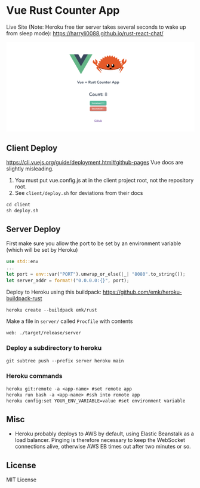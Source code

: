 # Vue Rust Counter App

Live Site (Note: Heroku free tier server takes several seconds to wake up from sleep mode): https://harryli0088.github.io/rust-react-chat/

![Screenshot](/client/public/screenshot.png)

## Client Deploy
https://cli.vuejs.org/guide/deployment.html#github-pages
Vue docs are slightly misleading. 

1. You must put vue.config.js at in the client project root, not the repository root.
2. See ```client/deploy.sh``` for deviations from their docs

```
cd client
sh deploy.sh
```

## Server Deploy
First make sure you allow the port to be set by an environment variable (which will be set by Heroku)
```rs
use std::env
...
let port = env::var("PORT").unwrap_or_else(|_| "8080".to_string());
let server_addr = format!("0.0.0.0:{}", port);
```

Deploy to Heroku using this buildpack: https://github.com/emk/heroku-buildpack-rust
```
heroku create --buildpack emk/rust
```

Make a file in ```server/``` called ```Procfile``` with contents
```
web: ./target/release/server
```

### Deploy a subdirectory to heroku
```
git subtree push --prefix server heroku main
```

### Heroku commands
```
heroku git:remote -a <app-name> #set remote app
heroku run bash -a <app-name> #ssh into remote app
heroku config:set YOUR_ENV_VARIABLE=value #set environment variable
```

## Misc
- Heroku probably deploys to AWS by default, using Elastic Beanstalk as a load balancer. Pinging is therefore necessary to keep the WebSocket connections alive, otherwise AWS EB times out after two minutes or so.

## License
MIT License
